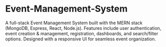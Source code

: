 # Event-Management-System
A full-stack Event Management System built with the MERN stack (MongoDB, Express, React, Node.js). Features include user authentication, event creation &amp; management, registration, dashboards, and search/filter options. Designed with a responsive UI for seamless event organization.
